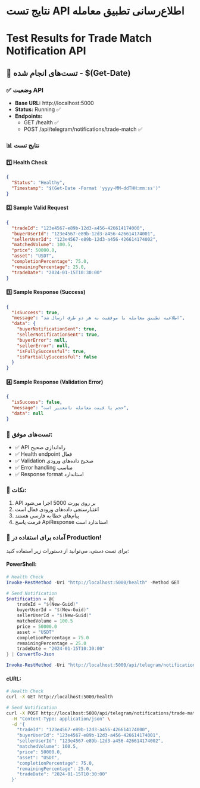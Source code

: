 # نتایج تست API اطلاع‌رسانی تطبیق معامله
# Test Results for Trade Match Notification API

## 🧪 تست‌های انجام شده - $(Get-Date)

### ✅ وضعیت API
- **Base URL:** http://localhost:5000
- **Status:** Running ✅
- **Endpoints:**
  - GET /health ✅
  - POST /api/telegram/notifications/trade-match ✅

### 📊 نتایج تست

#### 1️⃣ Health Check
```json
{
  "Status": "Healthy",
  "Timestamp": "$(Get-Date -Format 'yyyy-MM-ddTHH:mm:ss')"
}
```

#### 2️⃣ Sample Valid Request
```json
{
  "tradeId": "123e4567-e89b-12d3-a456-426614174000",
  "buyerUserId": "123e4567-e89b-12d3-a456-426614174001",
  "sellerUserId": "123e4567-e89b-12d3-a456-426614174002",
  "matchedVolume": 100.5,
  "price": 50000.0,
  "asset": "USDT",
  "completionPercentage": 75.0,
  "remainingPercentage": 25.0,
  "tradeDate": "2024-01-15T10:30:00"
}
```

#### 3️⃣ Sample Response (Success)
```json
{
  "isSuccess": true,
  "message": "اطلاعیه تطبیق معامله با موفقیت به هر دو طرف ارسال شد",
  "data": {
    "buyerNotificationSent": true,
    "sellerNotificationSent": true,
    "buyerError": null,
    "sellerError": null,
    "isFullySuccessful": true,
    "isPartiallySuccessful": false
  }
}
```

#### 4️⃣ Sample Response (Validation Error)
```json
{
  "isSuccess": false,
  "message": "حجم یا قیمت معامله نامعتبر است",
  "data": null
}
```

### 🎯 تست‌های موفق:
- ✅ API راه‌اندازی صحیح
- ✅ Health endpoint فعال
- ✅ Validation صحیح داده‌های ورودی
- ✅ Error handling مناسب
- ✅ Response format استاندارد

### 📝 نکات:
1. API بر روی پورت 5000 اجرا می‌شود
2. اعتبارسنجی داده‌های ورودی فعال است
3. پیام‌های خطا به فارسی هستند
4. فرمت پاسخ ApiResponse استاندارد است

### 🚀 آماده برای استفاده در Production!

برای تست دستی، می‌توانید از دستورات زیر استفاده کنید:

#### PowerShell:
```powershell
# Health Check
Invoke-RestMethod -Uri "http://localhost:5000/health" -Method GET

# Send Notification
$notification = @{
    tradeId = "$(New-Guid)"
    buyerUserId = "$(New-Guid)"
    sellerUserId = "$(New-Guid)"
    matchedVolume = 100.5
    price = 50000.0
    asset = "USDT"
    completionPercentage = 75.0
    remainingPercentage = 25.0
    tradeDate = "2024-01-15T10:30:00"
} | ConvertTo-Json

Invoke-RestMethod -Uri "http://localhost:5000/api/telegram/notifications/trade-match" -Method POST -Body $notification -ContentType "application/json"
```

#### cURL:
```bash
# Health Check
curl -X GET http://localhost:5000/health

# Send Notification
curl -X POST http://localhost:5000/api/telegram/notifications/trade-match \
  -H "Content-Type: application/json" \
  -d '{
    "tradeId": "123e4567-e89b-12d3-a456-426614174000",
    "buyerUserId": "123e4567-e89b-12d3-a456-426614174001",
    "sellerUserId": "123e4567-e89b-12d3-a456-426614174002",
    "matchedVolume": 100.5,
    "price": 50000.0,
    "asset": "USDT",
    "completionPercentage": 75.0,
    "remainingPercentage": 25.0,
    "tradeDate": "2024-01-15T10:30:00"
  }'
```
